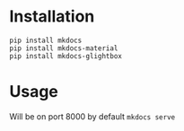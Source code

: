 # Installation
```
pip install mkdocs
pip install mkdocs-material
pip install mkdocs-glightbox
```

# Usage
Will be on port 8000 by default
```mkdocs serve```
